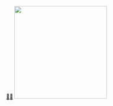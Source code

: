 <!DOCTYPE html>
<html>
  <head>
    <title>Hi|</title>
  </head>
  <body>
    <a href="https://www.abc.net.au/triplej/news/watch-anime-movies-best-classics/103215494">😶‍🌫️</a>
    <img src="https://i.redd.it/5unn16axx1v81.jpg" width="250">
  </body>
</html>


